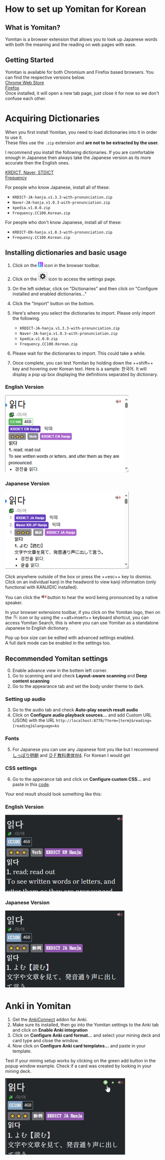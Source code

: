 # How to set up Yomitan for Korean

## What is Yomitan?
Yomitan is a browser extension that allows you to look up Japanese words with both the meaning and the reading on web pages with ease.

## Getting Started 
Yomitan is available for both Chromium and Firefox based browsers. You can find the respective versions below.  
[Chrome Web Store](https://chromewebstore.google.com/detail/yomitan/likgccmbimhjbgkjambclfkhldnlhbnn)  
[Firefox](https://addons.mozilla.org/en-GB/firefox/addon/yomitan/)  
Once installed, it will open a new tab page, just close it for now so we don't confuse each other.

# Acquiring Dictionaries
When you first install Yomitan, you need to load dictionaries into it in order to use it.  
These files use the `.zip` extension and **are not to be extracted by the user.**

I recommend you install the following dictionaries. If you are comfortable enough in Japanese then always take the Japanese version as its more accurate then the English ones.  

[KRDICT, Naver, STDICT](https://github.com/peldas/yomitan-dicts/releases/tag/yomitan-dicts-v1.1.1)  
[Frequency](https://github.com/Lyroxide/yomitan-ko-dic/releases/tag/1.0.0)

For people who know Japanese, install all of these:  
- `KRDICT-JA-hanja.v1.3.3-with-pronunciation.zip`  
- `Naver-JA-hanja.v1.0.3-with-pronunciation.zip`  
- `kpedia.v1.0.0.zip`  
- `Frequency.CC100.Korean.zip`  

For people who don't know Japanese, install all of these:  
- `KRDICT-EN-hanja.v1.0.3-with-pronunciation.zip`  
- `Frequency.CC100.Korean.zip`  

## Installing dictionaries and basic usage
  
1. Click on the ![yomitan-icon](img/yomitan-icon.png) icon in the browser toolbar.  
2. Click on the ![cog](img/yomitan-cog.png) icon to access the settings page.  
3. On the left sidebar, click on "Dictionaries" and then click on "Configure installed and enabled dictionaries…"  
4. Click the "Import" button on the bottom.  
5. Here's where you select the dictionaries to import. Please only import the following.  
	- `KRDICT-JA-hanja.v1.3.3-with-pronunciation.zip`  
    - `Naver-JA-hanja.v1.0.3-with-pronunciation.zip`  
    - `kpedia.v1.0.0.zip`  
    - `Frequency.CC100.Korean.zip`  

6. Please wait for the dictionaries to import. This could take a while.
7. Once complete, you can test Yomitan by holding down the ++shift++ key and hovering over Korean text. Here is a sample: 한국어. It will display a pop up box displaying the definitions separated by dictionary.  

### English Version  
![Yomichan Demo](img/yomidemoeng.png) 
### Japanese Version  
![Yomichan Demo](img/yomidemojp.png) 

Click anywhere outside of the box or press the ++esc++ key to dismiss.
Click on an individual kanji in the headword to view kanji information (only functional with KANJIDIC installed).

You can click the ![audio](img/yomitan-audio.png) button to hear the word being pronounced by a native speaker.

In your browser extensions toolbar, if you click on the Yomitan logo, then on the ![search icon](img/yomitan-search.png) icon or by using the ++alt+insert++ keyboard shortcut, you can access Yomitan Search, this is where you can use Yomitan as a standalone Japanese to English dictionary. 

Pop up box size can be edited with advanced settings enabled.  
A full dark mode can be enabled in the settings too.  

## Recommended Yomitan settings

0. Enable advance view in the bottem left corner.
1. Go to scanning and and check __Layout-aware scanning__ and __Deep content scanning__
2. Go to the appearance tab and set the body under theme to dark.

### Setting up audio

3. Go to the audio tab and check __Auto-play search result audio__
4. Click on __Configure audio playback sources…__ and add Custom URL (JSON) with the URL ``http://localhost:8770/?term={term}&reading={reading}&language=ko``

### Fonts
5. For Japanese you can use any Japanese font you like but I recommend [しっぽり明朝](fonts/shippori3.zip) and [ＤＦ教科書体W4](fonts/DFKyoKaSho-W4.ttf). For Korean I would get


### CSS settings

6. Go to the apperance tab and click on __Configure custom CSS...__ and paste in this [code](https://pastebin.com/CEtiKC8n).

Your end result should look something like this:
### English Version  
![Yomitan Demo](img/yomidemoendeng.png) 
### Japanese Version  
![Yomitan Demo](img/yomidemoendjp.png) 

# Anki in Yomitan

1. Get the [AnkiConnect](https://foosoft.net/projects/anki-connect/) addon for Anki.
2. Make sure its installed, then go into the Yomitan settings to the Anki tab and click on __Enable Anki integration__
3. Click on __Configure Anki card format…__ and select your mining deck and card type and close the window.
4. Now click on __Configure Anki card templates…__ and paste in your template.

Test if your mining setup works by clicking on the green add button in the popup window example. Check if a card was created by looking in your mining deck.

![Yomitan Demo](img/yomidemomining.png)